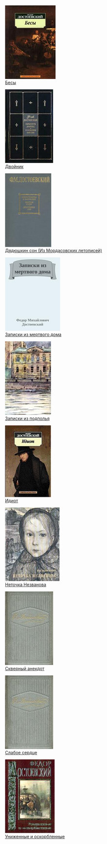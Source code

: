 ![](Бесы.jpg)  
[Бесы](Бесы.txt)

![](Двойник.jpg)  
[Двойник](Двойник.txt)

![](Дядюшкин%20сон%20(Из%20Мордасовских%20летописей).jpg)  
[Дядюшкин сон (Из Мордасовских летописей)](Дядюшкин%20сон%20(Из%20Мордасовских%20летописей).txt)

![](Записки%20из%20мертвого%20дома.jpg)  
[Записки из мертвого дома](Записки%20из%20мертвого%20дома.txt)

![](Записки%20из%20подполья.jpg)  
[Записки из подполья](Записки%20из%20подполья.txt)

![](Идиот.jpg)  
[Идиот](Идиот.txt)

![](Неточка%20Незванова.jpg)  
[Неточка Незванова](Неточка%20Незванова.txt)

![](Скверный%20анекдот.jpg)  
[Скверный анекдот](Скверный%20анекдот.txt)

![](Слабое%20сердце.jpg)  
[Слабое сердце](Слабое%20сердце.txt)

![](Униженные%20и%20оскорбленные.jpg)  
[Униженные и оскорбленные](Униженные%20и%20оскорбленные.txt)
